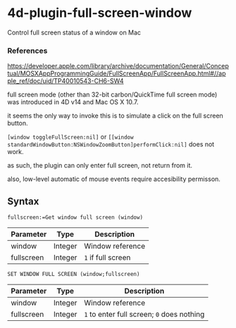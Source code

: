 # 4d-plugin-full-screen-window
Control full screen status of a window on Mac

### References

https://developer.apple.com/library/archive/documentation/General/Conceptual/MOSXAppProgrammingGuide/FullScreenApp/FullScreenApp.html#//apple_ref/doc/uid/TP40010543-CH6-SW4

full screen mode (other than 32-bit carbon/QuickTime full screen mode) was introduced in 4D v14 and Mac OS X 10.7.

it seems the only way to invoke this is to simulate a click on the full screen button.

`[window toggleFullScreen:nil]` or `[[window standardWindowButton:NSWindowZoomButton]performClick:nil]` does not work.

as such, the plugin can only enter full screen, not return from it.

also, low-level automatic of mouse events require accesibility permisson.

## Syntax

```
fullscreen:=Get window full screen (window)
```

Parameter|Type|Description
------------|------|----
window|Integer|Window reference
fullscreen|Integer|``1`` if full screen

```
SET WINDOW FULL SCREEN (window;fullscreen)
```

Parameter|Type|Description
------------|------|----
window|Integer|Window reference
fullscreen|Integer|``1`` to enter full screen; ``0`` does nothing

